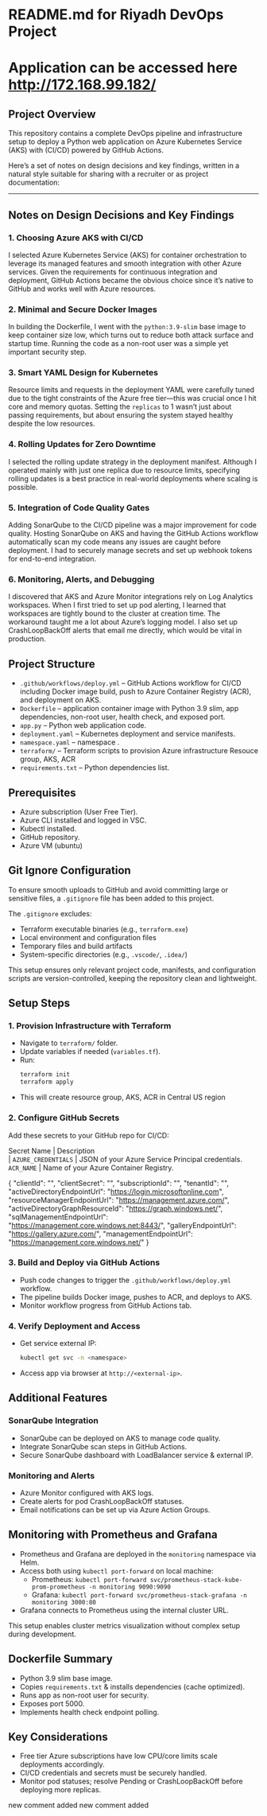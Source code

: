 

# README.md for Riyadh DevOps Project

# Application can be accessed here http://172.168.99.182/

## Project Overview

This repository contains a complete DevOps pipeline and infrastructure setup to deploy a Python web application on Azure Kubernetes Service (AKS) with (CI/CD) powered by GitHub Actions.

Here’s a set of notes on design decisions and key findings, written in a natural style suitable for sharing with a recruiter or as project documentation:

***

## Notes on Design Decisions and Key Findings

### 1. **Choosing Azure AKS with CI/CD**
I selected Azure Kubernetes Service (AKS) for container orchestration to leverage its managed features and smooth integration with other Azure services. Given the requirements for continuous integration and deployment, GitHub Actions became the obvious choice since it’s native to GitHub and works well with Azure resources.

### 2. **Minimal and Secure Docker Images**
In building the Dockerfile, I went with the `python:3.9-slim` base image to keep container size low, which turns out to reduce both attack surface and startup time. Running the code as a non-root user was a simple yet important security step.

### 3. **Smart YAML Design for Kubernetes**
Resource limits and requests in the deployment YAML were carefully tuned due to the tight constraints of the Azure free tier—this was crucial once I hit core and memory quotas. Setting the `replicas` to 1 wasn’t just about passing requirements, but about ensuring the system stayed healthy despite the low resources.

### 4. **Rolling Updates for Zero Downtime**
I selected the rolling update strategy in the deployment manifest. Although I operated mainly with just one replica due to resource limits, specifying rolling updates is a best practice in real-world deployments where scaling is possible.

### 5. **Integration of Code Quality Gates**
Adding SonarQube to the CI/CD pipeline was a major improvement for code quality. Hosting SonarQube on AKS and having the GitHub Actions workflow automatically scan my code means any issues are caught before deployment. I had to securely manage secrets and set up webhook tokens for end-to-end integration.

### 6. **Monitoring, Alerts, and Debugging**
I discovered that AKS and Azure Monitor integrations rely on Log Analytics workspaces. When I first tried to set up pod alerting, I learned that workspaces are tightly bound to the cluster at creation time. The workaround taught me a lot about Azure’s logging model. I also set up CrashLoopBackOff alerts that email me directly, which would be vital in production.



## Project Structure

- `.github/workflows/deploy.yml` – GitHub Actions workflow for CI/CD including Docker image build, push to Azure Container Registry (ACR), and deployment on AKS.
- `Dockerfile` – application container image with Python 3.9 slim, app dependencies, non-root user, health check, and exposed port.
- `app.py` –  Python web application code.
- `deployment.yaml` – Kubernetes deployment and service manifests.
- `namespace.yaml` –  namespace .
- `terraform/` – Terraform scripts to provision Azure infrastructure Resouce group, AKS, ACR
- `requirements.txt` – Python dependencies list.



## Prerequisites

- Azure subscription (User Free Tier).
- Azure CLI installed and logged in VSC.
- Kubectl installed.
- GitHub repository.
- Azure VM (ubuntu)

## Git Ignore Configuration

To ensure smooth uploads to GitHub and avoid committing large or sensitive files, a `.gitignore` file has been added to this project.

The `.gitignore` excludes:
- Terraform executable binaries (e.g., `terraform.exe`)
- Local environment and configuration files
- Temporary files and build artifacts
- System-specific directories (e.g., `.vscode/`, `.idea/`)

This setup ensures only relevant project code, manifests, and configuration scripts are version-controlled, keeping the repository clean and lightweight.



## Setup Steps

### 1. Provision Infrastructure with Terraform

- Navigate to `terraform/` folder.
- Update variables if needed (`variables.tf`).
- Run:
  ```bash
  terraform init
  terraform apply
  ```
- This will create resource group, AKS, ACR in Central US region

### 2. Configure GitHub Secrets

Add these secrets to your GitHub repo for CI/CD:

 Secret Name         |  Description                                    
                     |
 `AZURE_CREDENTIALS` |  JSON of your Azure Service Principal credentials. 
 `ACR_NAME`          |  Name of your Azure Container Registry.    

 {
   "clientId": "",
   "clientSecret": "",
   "subscriptionId": "",
   "tenantId": "",
   "activeDirectoryEndpointUrl": "https://login.microsoftonline.com",
   "resourceManagerEndpointUrl": "https://management.azure.com/",
   "activeDirectoryGraphResourceId": "https://graph.windows.net/",
   "sqlManagementEndpointUrl": "https://management.core.windows.net:8443/",
   "galleryEndpointUrl": "https://gallery.azure.com/",
   "managementEndpointUrl": "https://management.core.windows.net/"
 }      

### 3. Build and Deploy via GitHub Actions

- Push code changes to trigger the `.github/workflows/deploy.yml` workflow.
- The pipeline builds Docker image, pushes to ACR, and deploys to AKS.
- Monitor workflow progress from GitHub Actions tab.

### 4. Verify Deployment and Access

- Get service external IP:
  ```bash
  kubectl get svc -n <namespace>
  ```
- Access app via browser at `http://<external-ip>`.


## Additional Features

### SonarQube Integration

- SonarQube can be deployed on AKS to manage code quality.
- Integrate SonarQube scan steps in GitHub Actions.
- Secure SonarQube dashboard with LoadBalancer service & external IP.

### Monitoring and Alerts

- Azure Monitor configured with AKS logs.
- Create alerts for pod CrashLoopBackOff statuses.
- Email notifications can be set up via Azure Action Groups.

## Monitoring with Prometheus and Grafana

- Prometheus and Grafana are deployed in the `monitoring` namespace via Helm.
- Access both using `kubectl port-forward` on local machine:
  - Prometheus: `kubectl port-forward svc/prometheus-stack-kube-prom-prometheus -n monitoring 9090:9090`
  - Grafana: `kubectl port-forward svc/prometheus-stack-grafana -n monitoring 3000:80`
- Grafana connects to Prometheus using the internal cluster URL.

This setup enables cluster metrics visualization without complex setup during development.

## Dockerfile Summary

- Python 3.9 slim base image.
- Copies `requirements.txt` & installs dependencies (cache optimized).
- Runs app as non-root user for security.
- Exposes port 5000.
- Implements health check endpoint polling.



## Key Considerations

- Free tier Azure subscriptions have low CPU/core limits scale deployments accordingly.
- CI/CD credentials and secrets must be securely handled.
- Monitor pod statuses; resolve Pending or CrashLoopBackOff before deploying more replicas.








new comment added
new comment added
